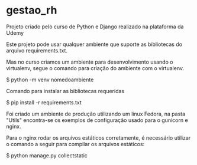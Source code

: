 # gestao_rh
Projeto criado pelo curso de Python e Django realizado na plataforma da Udemy

Este projeto pode usar qualquer ambiente que suporte as bibliotecas do arquivo requirements.txt.

Mas no curso criamos um ambiente para desenvolvimento usando o virtualenv, segue o comando para criação do ambiente com o virtualenv.

$ python -m venv nomedoambiente

Comando para instalar as bibliotecas requeridas

$ pip install -r requirements.txt

Foi criado um ambiente de produção utilizando um linux Fedora, na pasta "Utils" encontra-se os exemplos de configuração usado para o gunicorn e nginx.

Para o nginx rodar os arquivos estáticos corretamente, é necessário utilizar o comando a seguir para compilar os arquivos estáticos:

$ python manage.py collectstatic